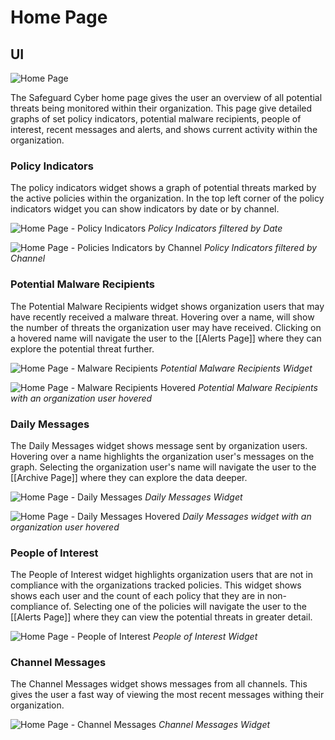 # Home Page
## UI

![Home Page](Images/Home/HomePage.png)

The Safeguard Cyber home page gives the user an overview of all potential threats being monitored within their organization. This page give detailed graphs of set policy indicators, potential malware recipients, people of interest, recent messages and alerts, and shows current activity within the organization.

### Policy Indicators 

The policy indicators widget shows a graph of potential threats marked by the active policies within the organization. In the top left corner of the policy indicators widget you can show indicators by date or by channel.

![Home Page - Policy Indicators](Images/Home/HomePagePolicyIndicators.png)
*Policy Indicators filtered by Date*

![Home Page - Policies Indicators by Channel](Images/Home/HomePagePolicyIndicatorsbyChannel.png)
*Policy Indicators filtered by Channel*

### Potential Malware Recipients

The Potential Malware Recipients widget shows organization users that may have recently received a malware threat. Hovering over a name, will show the number of threats the organization user may have received. Clicking on a hovered name will navigate the user to the [[Alerts Page]] where they can explore the potential threat further. 

![Home Page - Malware Recipients](Images/Home/HomePageMalwareRecipients.png)
*Potential Malware Recipients Widget*

![Home Page - Malware Recipients Hovered](Images/Home/HomePageMalwareRecipientsHovered.png)
*Potential Malware Recipients with an organization user hovered*

### Daily Messages

The Daily Messages widget shows message sent by organization users. Hovering over a name highlights the organization user's messages on the graph. Selecting the organization user's name will navigate the user to the [[Archive Page]] where they can explore the data deeper. 

![Home Page - Daily Messages](Images/Home/HomePageDailyMessages.png)
*Daily Messages Widget*

![Home Page - Daily Messages Hovered](Images/Home/HomePageDailyMessagesHovered.png)
*Daily Messages widget with an organization user hovered*

### People of Interest

The People of Interest widget highlights organization users that are not in compliance with the organizations tracked policies. This widget shows shows each user and the count of each policy that they are in non-compliance of. Selecting one of the policies will navigate the user to the [[Alerts Page]] where they can view the potential threats in greater detail. 

![Home Page - People of Interest](Images/Home/HomePagePeopleOfInterest.png)
*People of Interest Widget*

### Channel Messages

The Channel Messages widget shows messages from all channels. This gives the user a fast way of viewing the most recent messages withing their organization. 

![Home Page - Channel Messages](Images/Home/HomePageChannelMessages.png)
*Channel Messages Widget*